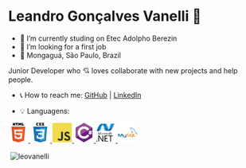 # Leandro Gonçalves Vanelli 👋

<!--
**LeoVanelli/LeoVanelli** is a ✨ _special_ ✨ repository because its `README.md` (this file) appears on your GitHub profile. -->

*  🌱 I’m currently studing on Etec Adolpho Berezin
*  🥇 I’m looking for a first job
*  📍  Mongaguá, São Paulo, Brazil

Junior Developer who 💘 loves collaborate with new projects and help people.

*  📞 How to reach me: 
[GitHub](https://github.com/LeoVanelli) | [LinkedIn](https://www.linkedin.com/in/leandro-vanelli/) 


* 💡 Languagens:
<p align="left"> <a href="https://www.w3schools.com/cs/" target="_blank"> 
<a href="https://www.w3.org/html/" target="_blank"> <!-- HTML5 -->
<img src="https://raw.githubusercontent.com/devicons/devicon/master/icons/html5/html5-original-wordmark.svg" alt="html5" width="40" height="40"/> </a> 
<a href="https://developer.mozilla.org/en-US/docs/Web/JavaScript" target="_blank"> 
<img src="https://raw.githubusercontent.com/devicons/devicon/master/icons/css3/css3-original-wordmark.svg" alt="css3" width="40" height="40"/> </a> 
<a href="https://dotnet.microsoft.com/" target="_blank">  <!-- CSS3 -->
<img src="https://raw.githubusercontent.com/devicons/devicon/master/icons/javascript/javascript-original.svg" alt="javascript" width="40" height="40"/> </a> 
<a href="https://www.mysql.com/" target="_blank">  <!-- JAVASCRIPT -->
<img src="https://raw.githubusercontent.com/devicons/devicon/master/icons/csharp/csharp-original.svg" alt="csharp" width="40" height="40"/> </a> 
<a href="https://www.w3schools.com/css/" target="_blank">  <!-- CSHARP -->
<img src="https://raw.githubusercontent.com/devicons/devicon/master/icons/dot-net/dot-net-original-wordmark.svg" alt="dotnet" width="40" height="40"/> </a> 
  <!-- .NET -->
<img src="https://raw.githubusercontent.com/devicons/devicon/master/icons/mysql/mysql-original-wordmark.svg" alt="mysql" width="40" height="40"/> </a> <!-- MySQL-->

<p>&nbsp;<img align="center" src="https://github-readme-stats.vercel.app/api?username=leovanelli&show_icons=true&theme=dracula&locale=en" alt="leovanelli" /></p>
